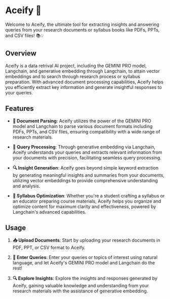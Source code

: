 # Aceify 🚀

Welcome to Aceify, the ultimate tool for extracting insights and answering queries from your research documents or syllabus books like PDFs, PPTs, and CSV files! 📚💡

## Overview

Aceify is a data retrival AI project, including the GEMINI PRO model, Langchain, and generative embedding through Langchain, to attain vector embeddings and to search through research process or syllabus preparation. With advanced document processing capabilities, Aceify helps you efficiently extract key information and generate insightful responses to your queries.

## Features

- **📄 Document Parsing**: Aceify utilizes the power of the GEMINI PRO model and Langchain to parse various document formats including PDFs, PPTs, and CSV files, ensuring compatibility with a wide range of research materials.
  
- **💬 Query Processing**: Through generative embedding via Langchain, Aceify understands your queries and extracts relevant information from your documents with precision, facilitating seamless query processing.

- **🔍 Insight Generation**: Aceify goes beyond simple keyword extraction by generating meaningful insights and summaries from your documents, utilizing vector embeddings to provide comprehensive understanding and analysis.

- **📝 Syllabus Optimization**: Whether you're a student crafting a syllabus or an educator preparing course materials, Aceify helps you organize and optimize content for maximum clarity and effectiveness, powered by Langchain's advanced capabilities.

## Usage

1. **📥 Upload Documents**: Start by uploading your research documents in PDF, PPT, or CSV format to Aceify.

2. **💬 Enter Queries**: Enter your queries or topics of interest using natural language, and let Aceify's GEMINI PRO model and Langchain do the rest!

3. **🔍 Explore Insights**: Explore the insights and responses generated by Aceify, gaining valuable knowledge and understanding from your research materials with the assistance of generative embedding.